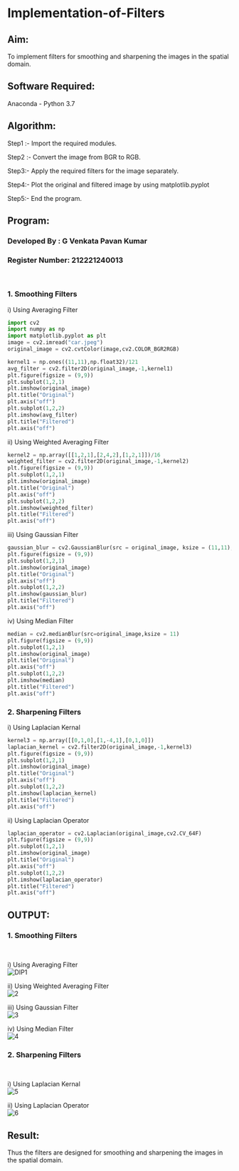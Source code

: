 # Implementation-of-Filters
## Aim:
To implement filters for smoothing and sharpening the images in the spatial domain.

## Software Required:
Anaconda - Python 3.7

## Algorithm:
Step1 :- Import the required modules.

Step2 :- Convert the image from BGR to RGB.

Step3:- Apply the required filters for the image separately.

Step4:- Plot the original and filtered image by using matplotlib.pyplot

Step5:- End the program.

## Program:
### Developed By   : G Venkata Pavan Kumar
### Register Number: 212221240013
</br>

### 1. Smoothing Filters

i) Using Averaging Filter
```Python
import cv2
import numpy as np
import matplotlib.pyplot as plt
image = cv2.imread("car.jpeg")
original_image = cv2.cvtColor(image,cv2.COLOR_BGR2RGB)

kernel1 = np.ones((11,11),np.float32)/121
avg_filter = cv2.filter2D(original_image,-1,kernel1)
plt.figure(figsize = (9,9))
plt.subplot(1,2,1)
plt.imshow(original_image)
plt.title("Original")
plt.axis("off")
plt.subplot(1,2,2)
plt.imshow(avg_filter)
plt.title("Filtered")
plt.axis("off")


```
ii) Using Weighted Averaging Filter
```Python
kernel2 = np.array([[1,2,1],[2,4,2],[1,2,1]])/16
weighted_filter = cv2.filter2D(original_image,-1,kernel2)
plt.figure(figsize = (9,9))
plt.subplot(1,2,1)
plt.imshow(original_image)
plt.title("Original")
plt.axis("off")
plt.subplot(1,2,2)
plt.imshow(weighted_filter)
plt.title("Filtered")
plt.axis("off")


```
iii) Using Gaussian Filter
```Python
gaussian_blur = cv2.GaussianBlur(src = original_image, ksize = (11,11), sigmaX=0, sigmaY=0)
plt.figure(figsize = (9,9))
plt.subplot(1,2,1)
plt.imshow(original_image)
plt.title("Original")
plt.axis("off")
plt.subplot(1,2,2)
plt.imshow(gaussian_blur)
plt.title("Filtered")
plt.axis("off")


```

iv) Using Median Filter
```Python
median = cv2.medianBlur(src=original_image,ksize = 11)
plt.figure(figsize = (9,9))
plt.subplot(1,2,1)
plt.imshow(original_image)
plt.title("Original")
plt.axis("off")
plt.subplot(1,2,2)
plt.imshow(median)
plt.title("Filtered")
plt.axis("off")

```

### 2. Sharpening Filters
i) Using Laplacian Kernal
```Python
kernel3 = np.array([[0,1,0],[1,-4,1],[0,1,0]])
laplacian_kernel = cv2.filter2D(original_image,-1,kernel3)
plt.figure(figsize = (9,9))
plt.subplot(1,2,1)
plt.imshow(original_image)
plt.title("Original")
plt.axis("off")
plt.subplot(1,2,2)
plt.imshow(laplacian_kernel)
plt.title("Filtered")
plt.axis("off")

```
ii) Using Laplacian Operator
```Python
laplacian_operator = cv2.Laplacian(original_image,cv2.CV_64F)
plt.figure(figsize = (9,9))
plt.subplot(1,2,1)
plt.imshow(original_image)
plt.title("Original")
plt.axis("off")
plt.subplot(1,2,2)
plt.imshow(laplacian_operator)
plt.title("Filtered")
plt.axis("off")

```

## OUTPUT:
### 1. Smoothing Filters
</br>

i) Using Averaging Filter
</br>
![DIP1](https://user-images.githubusercontent.com/94827772/168229660-74077d48-74b6-4fde-bb58-54868fd6b920.png)
</br>

ii) Using Weighted Averaging Filter
</br>
![2](https://user-images.githubusercontent.com/94827772/168229692-6ab46ff4-1e50-4251-80b6-a90087e5cffe.png)
</br>

iii) Using Gaussian Filter
</br>
![3](https://user-images.githubusercontent.com/94827772/168229712-d1c065d2-43a7-4f04-af42-7444bdf86adc.png)
</br>

iv) Using Median Filter
</br>
![4](https://user-images.githubusercontent.com/94827772/168229743-0ffbe8ad-51da-4140-9ec1-0ba82327868c.png)
</br>

### 2. Sharpening Filters
</br>

i) Using Laplacian Kernal
</br>
![5](https://user-images.githubusercontent.com/94827772/168229772-8efec89f-f200-477f-bce1-40ae3632aa4b.png)
</br>

ii) Using Laplacian Operator
</br>
![6](https://user-images.githubusercontent.com/94827772/168229786-5455a8d9-b92b-4f5c-9b47-efbd00314f81.png)
</br>

## Result:
Thus the filters are designed for smoothing and sharpening the images in the spatial domain.
